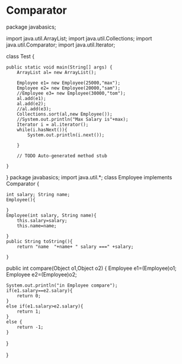# Comparator
package javabasics;

import java.util.ArrayList;
import java.util.Collections;
import java.util.Comparator;
import java.util.Iterator;

 class Test {

	public static void main(String[] args) {
		ArrayList al= new ArrayList();
		
		Employee e1= new Employee(25000,"max");
		Employee e2= new Employee(20000,"sam");
		//Employee e3= new Employee(30000,"tom");
		al.add(e1);
		al.add(e2);
		//al.add(e3);
		Collections.sort(al,new Employee());
		//System.out.println("Max Salary is"+max);
		Iterator i = al.iterator();
		while(i.hasNext()){
			System.out.println(i.next());
			
		}
		
		// TODO Auto-generated method stub

	}

}
package javabasics;
import java.util.*;
class Employee implements Comparator {
	
	int salary; String name; 
	Employee(){
		
	}
	Employee(int salary, String name){
		this.salary=salary;
		this.name=name;

	}
	public String toString(){
		return "name  "+name+ " salary ===" +salary;
		
	}

public int compare(Object o1,Object o2)
{
	Employee e1=(Employee)o1;
	Employee e2=(Employee)o2;
	
	System.out.println("in Employee compare");
	if(e1.salary==e2.salary){
		return 0;
	}
	else if(e1.salary>e2.salary){
		return 1;
	}
	else {
		return -1;
	}
	
		

}

	

}
